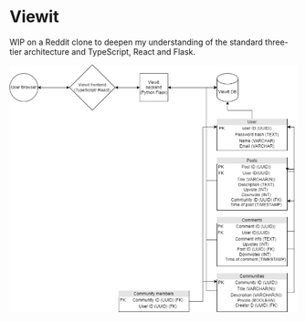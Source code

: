 # Viewit

WIP on a Reddit clone to deepen my understanding of the standard three-tier architecture and TypeScript, React and Flask. 

![Current design:](images/viewit-design.png)